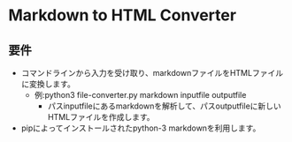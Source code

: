 # Markdown to HTML Converter

## 要件
* コマンドラインから入力を受け取り、markdownファイルをHTMLファイルに変換します。
	* 例:python3 file-converter.py markdown inputfile outputfile
		* パスinputfileにあるmarkdownを解析して、パスoutputfileに新しいHTMLファイルを作成します。
* pipによってインストールされたpython-3 markdownを利用します。
